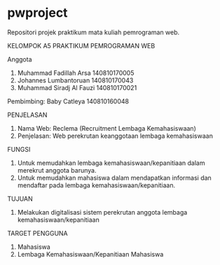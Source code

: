 # pwproject
Repositori projek praktikum mata kuliah pemrograman web.

KELOMPOK A5 PRAKTIKUM PEMROGRAMAN WEB

Anggota
1. Muhammad Fadillah Arsa 140810170005
2. Johannes Lumbantoruan 140810170043
3. Muhammad Siradj Al Fauzi 140810170021

Pembimbing:
Baby Catleya 140810160048

PENJELASAN
1. Nama Web: Reclema (Recruitment Lembaga Kemahasiswaan)
2. Penjelasan: Web perekrutan keanggotaan lembaga kemahasiswaan

FUNGSI
1. Untuk memudahkan lembaga kemahasiswaan/kepanitiaan dalam merekrut anggota barunya.
2. Untuk memudahkan mahasiswa dalam mendapatkan informasi dan mendaftar pada lembaga kemahasiswaan/kepanitiaan.

TUJUAN
1. Melakukan digitalisasi sistem perekrutan anggota lembaga kemahasiswaan/kepanitiaan

TARGET PENGGUNA
1. Mahasiswa
2. Lembaga Kemahasiswaan/Kepanitiaan Mahasiswa
